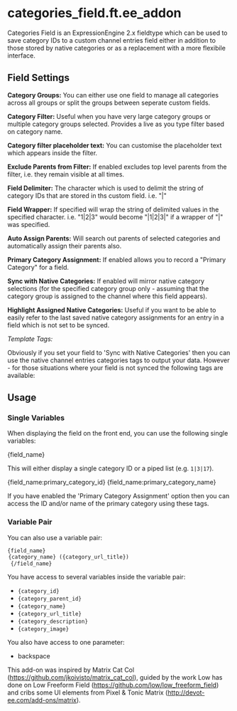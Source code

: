 categories_field.ft.ee_addon
============================

Categories Field is an ExpressionEngine 2.x fieldtype which can be used to save category IDs to a custom channel entries field either in addition to those stored by native categories or as a replacement with a more flexibile interface.

Field Settings
--------------

**Category Groups:** You can either use one field to manage all categories across all groups or split the groups between seperate custom fields.

**Category Filter:** Useful when you have very large category groups or multiple category groups selected. Provides a live as you type filter based on category name.

**Category filter placeholder text:** You can customise the placeholder text which appears inside the filter.

**Exclude Parents from Filter:** If enabled excludes top level parents from the filter, i.e. they remain visible at all times.

**Field Delimiter:** The character which is used to delimit the string of category IDs that are stored in ths custom field. i.e. "|"

**Field Wrapper:** If specified will wrap the string of delimited values in the specified character. i.e. "1|2|3" would become "|1|2|3|" if a wrapper of "|" was specified.

**Auto Assign Parents:** Will search out parents of selected categories and automatically assign their parents also.

**Primary Category Assignment:** If enabled allows you to record a "Primary Category" for a field.

**Sync with Native Categories:** If enabled will mirror native category selections (for the specified category group only - assuming that the category group is assigned to the channel where this field appears).

**Highlight Assigned Native Categories:** Useful if you want to be able to easily refer to the last saved native category assignments for an entry in a field which is not set to be synced.

*Template Tags:*

Obviously if you set your field to 'Sync with Native Categories' then you can use the native channel entries categories tags to output your data. However - for those situations where your field is not synced the following tags are available:

Usage
-----

### Single Variables

When displaying the field on the front end, you can use the following single variables:

  {field_name}

This will either display a single category ID or a piped list (e.g. `1|3|17`).

  {field_name:primary_category_id}
  {field_name:primary_category_name}
  
If you have enabled the 'Primary Category Assignment' option then you can access the ID and/or name of the primary category using these tags.

### Variable Pair

You can also use a variable pair:

  <code>{field_name}
    <option val="{category_id}">{category_name} ({category_url_title})</option>
  {/field_name}</code>

You have access to several variables inside the variable pair:

- `{category_id}`
- `{category_parent_id}`
- `{category_name}`
- `{category_url_title}`
- `{category_description}`
- `{category_image}`

You also have access to one parameter:

- backspace

This add-on was inspired by Matrix Cat Col (https://github.com/jkoivisto/matrix_cat_col), guided by the work Low has done on Low Freeform Field (https://github.com/low/low_freeform_field) and cribs some UI elements from Pixel & Tonic Matrix (http://devot-ee.com/add-ons/matrix).
